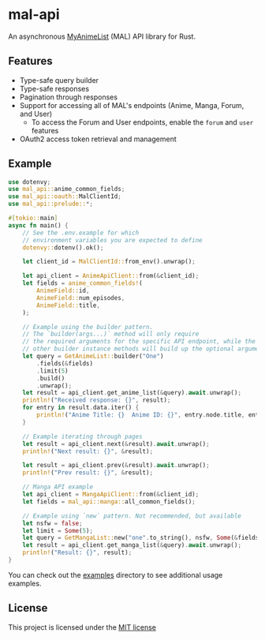 # mal-api

An asynchronous [MyAnimeList](https://myanimelist.net/) (MAL) API library for Rust.

## Features

- Type-safe query builder
- Type-safe responses
- Pagination through responses
- Support for accessing all of MAL's endpoints (Anime, Manga, Forum, and User)
  - To access the Forum and User endpoints, enable the `forum` and `user` features
- OAuth2 access token retrieval and management

## Example

```rust
use dotenvy;
use mal_api::anime_common_fields;
use mal_api::oauth::MalClientId;
use mal_api::prelude::*;

#[tokio::main]
async fn main() {
    // See the .env.example for which 
    // environment variables you are expected to define
    dotenvy::dotenv().ok();

    let client_id = MalClientId::from_env().unwrap();

    let api_client = AnimeApiClient::from(&client_id);
    let fields = anime_common_fields!(
        AnimeField::id, 
        AnimeField::num_episodes, 
        AnimeField::title,
    );

    // Example using the builder pattern. 
    // The `builder(args...)` method will only require
    // the required arguments for the specific API endpoint, while the
    // other builder instance methods will build up the optional arguments
    let query = GetAnimeList::builder("One")
        .fields(&fields)
        .limit(5)
        .build()
        .unwrap();
    let result = api_client.get_anime_list(&query).await.unwrap();
    println!("Received response: {}", result);
    for entry in result.data.iter() {
        println!("Anime Title: {}  Anime ID: {}", entry.node.title, entry.node.id);
    }

    // Example iterating through pages
    let result = api_client.next(&result).await.unwrap();
    println!("Next result: {}", &result);

    let result = api_client.prev(&result).await.unwrap();
    println!("Prev result: {}", &result);

    // Manga API example
    let api_client = MangaApiClient::from(&client_id);
    let fields = mal_api::manga::all_common_fields();

    // Example using `new` pattern. Not recommended, but available
    let nsfw = false;
    let limit = Some(5);
    let query = GetMangaList::new("one".to_string(), nsfw, Some(&fields), limit, None).unwrap();
    let result = api_client.get_manga_list(&query).await.unwrap();
    println!("Result: {}", result);
}
```

You can check out the [examples](./examples/) directory to see additional usage examples.

## License

This project is licensed under the [MIT license](./README.md)
